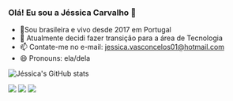 ### Olá! Eu sou a Jéssica Carvalho 👋

- 📍Sou brasileira e vivo desde 2017 em Portugal
- 🌱 Atualmente decidi fazer transição para a área de Tecnologia
- 📫 Contate-me no e-mail: jessica.vasconcelos01@hotmail.com
- 😄 Pronouns: ela/dela

![Jéssica's GitHub stats](https://github-readme-stats.vercel.app/api?username=jessicavcarvalho&show_icons=true&theme=transparent)


<div> 
 <a href="https://www.youtube.com/channel/UCqTCdOGuPCeRkpqkNPTcdyA" target="_blank"><img src="https://img.shields.io/badge/YouTube-FF0000?style=for-the-badge&logo=youtube&logoColor=white" target="_blank"></a>
  <a href="https://www.instagram.com/jessicavcarvalho/" target="_blank"><img src="https://img.shields.io/badge/-Instagram-%23E4405F?style=for-the-badge&logo=instagram&logoColor=white" target="_blank"></a>
    <a href="https://www.linkedin.com/in/jessica-vasconcelos-carvalho" target="_blank"><img src="https://img.shields.io/badge/-LinkedIn-%230077B5?style=for-the-badge&logo=linkedin&logoColor=white" target="_blank"></a> 
  </div>
